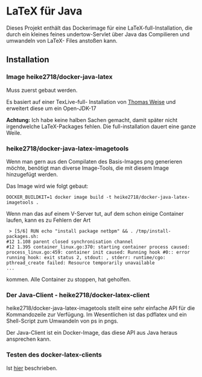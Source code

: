 # LaTeX für Java

Dieses Projekt enthält das Dockerimage für eine LaTeX-full-Installation, die durch ein kleines feines undertow-Servlet über Java das Compilieren und
umwandeln von LaTeX- Files anstoßen kann.

## Installation

### Image heike2718/docker-java-latex

Muss zuerst gebaut werden.

Es basiert auf einer TexLive-full- Installation von
[Thomas Weise](http://github.com/thomasWeise/docker-texlive-full) und erweitert diese um ein Open-JDK-17

__Achtung:__ Ich habe keine halben Sachen gemacht, damit später nicht irgendwelche LaTeX-Packages fehlen. Die full-installation dauert eine ganze Weile.

### heike2718/docker-java-latex-imagetools

Wenn man gern aus den Compilaten des Basis-Images png generieren möchte, benötigt man diverse Image-Tools, die mit diesem Image hinzugefügt werden.

Das Image wird wie folgt gebaut:

```
DOCKER_BUILDKIT=1 docker image build -t heike2718/docker-java-latex-imagetools .
```

Wenn man das auf einem V-Server tut, auf dem schon einige Container laufen, kann es zu Fehlern der Art

```
 > [5/6] RUN echo "install package netbpm" && . /tmp/install-packages.sh:
#12 1.108 parent closed synchronisation channel
#12 1.395 container_linux.go:370: starting container process caused: process_linux.go:459: container init caused: Running hook #0:: error running hook: exit status 2, stdout: , stderr: runtime/cgo: pthread_create failed: Resource temporarily unavailable
...
```

kommen. Alle Container zu stoppen, hat geholfen.

### Der Java-Client - heike2718/docker-latex-client

heike2718/docker-java-latex-imagetools stellt eine sehr einfache API für die Kommandozeile zur Verfügung. Im Wesentlichen ist das pdflatex und ein
Shell-Script zum Umwandeln von ps in pngs.

Der Java-Client ist ein Docker-Image, das diese API aus Java heraus ansprechen kann.

### Testen des docker-latex-clients

Ist [hier](../../documentation/usage/latex-mircroservice.adoc) beschrieben.

